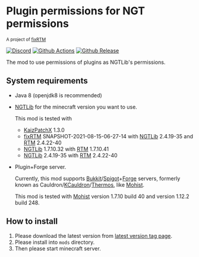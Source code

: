 <!--
Copyright (C) 2021 anatawa12 and other contributors

This file is/was a part of plugin-permissions-for-ngt,
which is released under GNU GPL v3.

See LICENSE at https://github.com/anatawa12/plugin-permissions-for-ngt.
-->

Plugin permissions for NGT permissions
====

<small>A project of [fixRTM](https://github.com/fixrtm) </small>

[![Discord](https://img.shields.io/discord/749186892733480970.svg?label=&logo=discord&logoColor=ffffff&color=7389D8&labelColor=6A7EC2)](https://discord.gg/qFKcUXX)
[![Github Actions](https://img.shields.io/github/workflow/status/fixrtm/plugin-permissions-for-ngt/Java%20CI%20with%20Gradle/master?logo=github)](https://github.com/fixrtm/plugin-permissions-for-ngt/actions)
[![Github Release](https://img.shields.io/github/v/release/fixrtm/plugin-permissions-for-ngt?logo=github)](https://github.com/fixrtm/plugin-permissions-for-ngt/releases/latest)
<!--
[![Curse Download](https://img.shields.io/badge/CurseForge-download-brightgreen?logo=curseforge)](https://www.curseforge.com/minecraft/mc-mods/fixrtm)
-->

The mod to use permissions of plugins as NGTLib's permissions.

## System requirements

- Java 8 (openjdk8 is recommended)
- [NGTLib] for the minecraft version you want to use.

  This mod is tested with 
  - [KaizPatchX] 1.3.0
  - [fixRTM] SNAPSHOT-2021-08-15-06-27-14 with [NGTLib] 2.4.19-35 and [RTM] 2.4.22-40
  - [NGTLib] 1.7.10.32 with [RTM] 1.7.10.41
  - [NGTLib] 2.4.19-35 with [RTM] 2.4.22-40

- Plugin+Forge server.

  Currently, this mod supports [Bukkit]/[Spigot]+[Forge] servers,
  formerly known as Cauldron/[KCauldron]/[Thermos], like [Mohist].

  This mod is tested with [Mohist] version 1.7.10 build 40 and version 1.12.2 build 248.

[Bukkit]: https://bukkit.org/
[Spigot]: https://www.spigotmc.org/
[Forge]: https://forums.minecraftforge.net/
[KCauldron]: https://github.com/djoveryde/KCauldron
[Thermos]: https://github.com/CyberdyneCC/Thermos
[Mohist]: https://mohistmc.com/
[KaizPatchX]: https://github.com/Kai-Z-JP/KaizPatchX
[fixRTM]: https://www.curseforge.com/minecraft/mc-mods/fixrtm
[NGTLib]: https://www.curseforge.com/minecraft/mc-mods/ngtlib
[RTM]: https://www.curseforge.com/minecraft/mc-mods/realtrainmod

## How to install

1. Please download the latest version from [latest version tag page].
2. Please install into `mods` directory.
3. Then please start minecraft server.

[latest version tag page]: https://github.com/anatawa12/plugin-permissions-for-ngt/releases/latest
